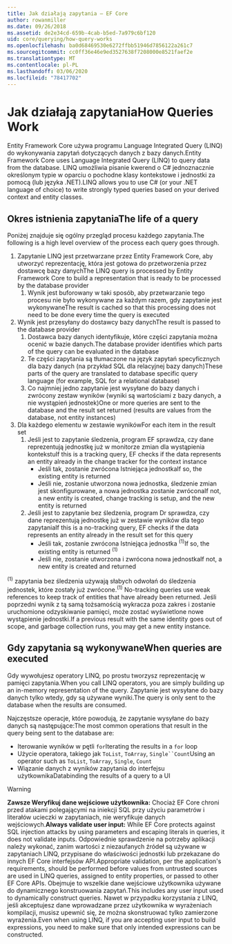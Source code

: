 ```yaml
---
title: Jak działają zapytania — EF Core
author: rowanmiller
ms.date: 09/26/2018
ms.assetid: de2e34cd-659b-4cab-b5ed-7a979c6bf120
uid: core/querying/how-query-works
ms.openlocfilehash: ba0d68469530e6272ffbb51946d7856122a261c7
ms.sourcegitcommit: cc0ff36e46e9ed3527638f7208000e8521faef2e
ms.translationtype: MT
ms.contentlocale: pl-PL
ms.lasthandoff: 03/06/2020
ms.locfileid: "78417702"
---
```

# <a name="how-queries-work"></a><span data-ttu-id="640a8-102">Jak działają zapytania</span><span class="sxs-lookup"><span data-stu-id="640a8-102">How Queries Work</span></span>

<span data-ttu-id="640a8-103">Entity Framework Core używa programu Language Integrated Query (LINQ) do wykonywania zapytań dotyczących danych z bazy danych.</span><span class="sxs-lookup"><span data-stu-id="640a8-103">Entity Framework Core uses Language Integrated Query (LINQ) to query data from the database.</span></span> <span data-ttu-id="640a8-104">LINQ umożliwia pisanie kwerend o C# jednoznacznie określonym typie w oparciu o pochodne klasy kontekstowe i jednostki za pomocą (lub języka .NET).</span><span class="sxs-lookup"><span data-stu-id="640a8-104">LINQ allows you to use C# (or your .NET language of choice) to write strongly typed queries based on your derived context and entity classes.</span></span>

## <a name="the-life-of-a-query"></a><span data-ttu-id="640a8-105">Okres istnienia zapytania</span><span class="sxs-lookup"><span data-stu-id="640a8-105">The life of a query</span></span>

<span data-ttu-id="640a8-106">Poniżej znajduje się ogólny przegląd procesu każdego zapytania.</span><span class="sxs-lookup"><span data-stu-id="640a8-106">The following is a high level overview of the process each query goes through.</span></span>

1. <span data-ttu-id="640a8-107">Zapytanie LINQ jest przetwarzane przez Entity Framework Core, aby utworzyć reprezentację, która jest gotowa do przetworzenia przez dostawcę bazy danych</span><span class="sxs-lookup"><span data-stu-id="640a8-107">The LINQ query is processed by Entity Framework Core to build a representation that is ready to be processed by the database provider</span></span>
   1. <span data-ttu-id="640a8-108">Wynik jest buforowany w taki sposób, aby przetwarzanie tego procesu nie było wykonywane za każdym razem, gdy zapytanie jest wykonywane</span><span class="sxs-lookup"><span data-stu-id="640a8-108">The result is cached so that this processing does not need to be done every time the query is executed</span></span>
2. <span data-ttu-id="640a8-109">Wynik jest przesyłany do dostawcy bazy danych</span><span class="sxs-lookup"><span data-stu-id="640a8-109">The result is passed to the database provider</span></span>
   1. <span data-ttu-id="640a8-110">Dostawca bazy danych identyfikuje, które części zapytania można ocenić w bazie danych.</span><span class="sxs-lookup"><span data-stu-id="640a8-110">The database provider identifies which parts of the query can be evaluated in the database</span></span>
   2. <span data-ttu-id="640a8-111">Te części zapytania są tłumaczone na język zapytań specyficznych dla bazy danych (na przykład SQL dla relacyjnej bazy danych)</span><span class="sxs-lookup"><span data-stu-id="640a8-111">These parts of the query are translated to database specific query language (for example, SQL for a relational database)</span></span>
   3. <span data-ttu-id="640a8-112">Co najmniej jedno zapytanie jest wysyłane do bazy danych i zwrócony zestaw wyników (wyniki są wartościami z bazy danych, a nie wystąpień jednostek)</span><span class="sxs-lookup"><span data-stu-id="640a8-112">One or more queries are sent to the database and the result set returned (results are values from the database, not entity instances)</span></span>
3. <span data-ttu-id="640a8-113">Dla każdego elementu w zestawie wyników</span><span class="sxs-lookup"><span data-stu-id="640a8-113">For each item in the result set</span></span>
   1. <span data-ttu-id="640a8-114">Jeśli jest to zapytanie śledzenia, program EF sprawdza, czy dane reprezentują jednostkę już w monitorze zmian dla wystąpienia kontekstu</span><span class="sxs-lookup"><span data-stu-id="640a8-114">If this is a tracking query, EF checks if the data represents an entity already in the change tracker for the context instance</span></span>
      * <span data-ttu-id="640a8-115">Jeśli tak, zostanie zwrócona Istniejąca jednostka</span><span class="sxs-lookup"><span data-stu-id="640a8-115">If so, the existing entity is returned</span></span>
      * <span data-ttu-id="640a8-116">Jeśli nie, zostanie utworzona nowa jednostka, śledzenie zmian jest skonfigurowane, a nowa jednostka zostanie zwrócona</span><span class="sxs-lookup"><span data-stu-id="640a8-116">If not, a new entity is created, change tracking is setup, and the new entity is returned</span></span>
   2. <span data-ttu-id="640a8-117">Jeśli jest to zapytanie bez śledzenia, program Dr sprawdza, czy dane reprezentują jednostkę już w zestawie wyników dla tego zapytania</span><span class="sxs-lookup"><span data-stu-id="640a8-117">If this is a no-tracking query, EF checks if the data represents an entity already in the result set for this query</span></span>
      * <span data-ttu-id="640a8-118">Jeśli tak, zostanie zwrócona Istniejąca jednostka <sup>(1)</sup></span><span class="sxs-lookup"><span data-stu-id="640a8-118">If so, the existing entity is returned <sup>(1)</sup></span></span>
      * <span data-ttu-id="640a8-119">Jeśli nie, zostanie utworzona i zwrócona nowa jednostka</span><span class="sxs-lookup"><span data-stu-id="640a8-119">If not, a new entity is created and returned</span></span>

<span data-ttu-id="640a8-120"><sup>(1)</sup> zapytania bez śledzenia używają słabych odwołań do śledzenia jednostek, które zostały już zwrócone.</span><span class="sxs-lookup"><span data-stu-id="640a8-120"><sup>(1)</sup> No-tracking queries use weak references to keep track of entities that have already been returned.</span></span> <span data-ttu-id="640a8-121">Jeśli poprzedni wynik z tą samą tożsamością wykracza poza zakres i zostanie uruchomione odzyskiwanie pamięci, może zostać wyświetlone nowe wystąpienie jednostki.</span><span class="sxs-lookup"><span data-stu-id="640a8-121">If a previous result with the same identity goes out of scope, and garbage collection runs, you may get a new entity instance.</span></span>

## <a name="when-queries-are-executed"></a><span data-ttu-id="640a8-122">Gdy zapytania są wykonywane</span><span class="sxs-lookup"><span data-stu-id="640a8-122">When queries are executed</span></span>

<span data-ttu-id="640a8-123">Gdy wywołujesz operatory LINQ, po prostu tworzysz reprezentację w pamięci zapytania.</span><span class="sxs-lookup"><span data-stu-id="640a8-123">When you call LINQ operators, you are simply building up an in-memory representation of the query.</span></span> <span data-ttu-id="640a8-124">Zapytanie jest wysyłane do bazy danych tylko wtedy, gdy są używane wyniki.</span><span class="sxs-lookup"><span data-stu-id="640a8-124">The query is only sent to the database when the results are consumed.</span></span>

<span data-ttu-id="640a8-125">Najczęstsze operacje, które powodują, że zapytanie wysyłane do bazy danych są następujące:</span><span class="sxs-lookup"><span data-stu-id="640a8-125">The most common operations that result in the query being sent to the database are:</span></span>

* <span data-ttu-id="640a8-126">Iterowanie wyników w pętli `for`</span><span class="sxs-lookup"><span data-stu-id="640a8-126">Iterating the results in a `for` loop</span></span>
* <span data-ttu-id="640a8-127">Użycie operatora, takiego jak `ToList`, `ToArray`, `Single``Count`</span><span class="sxs-lookup"><span data-stu-id="640a8-127">Using an operator such as `ToList`, `ToArray`, `Single`, `Count`</span></span>
* <span data-ttu-id="640a8-128">Wiązanie danych z wyników zapytania do interfejsu użytkownika</span><span class="sxs-lookup"><span data-stu-id="640a8-128">Databinding the results of a query to a UI</span></span>

> [!WARNING]  
> <span data-ttu-id="640a8-129">**Zawsze Weryfikuj dane wejściowe użytkownika:** Chociaż EF Core chroni przed atakami polegającymi na iniekcji SQL przy użyciu parametrów i literałów ucieczki w zapytaniach, nie weryfikuje danych wejściowych.</span><span class="sxs-lookup"><span data-stu-id="640a8-129">**Always validate user input:** While EF Core protects against SQL injection attacks by using parameters and escaping literals in queries, it does not validate inputs.</span></span> <span data-ttu-id="640a8-130">Odpowiednie sprawdzenie na potrzeby aplikacji należy wykonać, zanim wartości z niezaufanych źródeł są używane w zapytaniach LINQ, przypisane do właściwości jednostki lub przekazane do innych EF Core interfejsów API.</span><span class="sxs-lookup"><span data-stu-id="640a8-130">Appropriate validation, per the application's requirements, should be performed before values from untrusted sources are used in LINQ queries, assigned to entity properties, or passed to other EF Core APIs.</span></span> <span data-ttu-id="640a8-131">Obejmuje to wszelkie dane wejściowe użytkownika używane do dynamicznego konstruowania zapytań.</span><span class="sxs-lookup"><span data-stu-id="640a8-131">This includes any user input used to dynamically construct queries.</span></span> <span data-ttu-id="640a8-132">Nawet w przypadku korzystania z LINQ, jeśli akceptujesz dane wprowadzane przez użytkownika w wyrażeniach kompilacji, musisz upewnić się, że można skonstruować tylko zamierzone wyrażenia.</span><span class="sxs-lookup"><span data-stu-id="640a8-132">Even when using LINQ, if you are accepting user input to build expressions, you need to make sure that only intended expressions can be constructed.</span></span>
